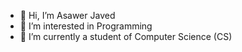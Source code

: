 - 👋 Hi, I’m Asawer Javed
- 👀 I’m interested in Programming
- 🌱 I’m currently a student of Computer Science (CS)

<!---
AsawerJaved/AsawerJaved is a ✨ special ✨ repository because its `README.md` (this file) appears on your GitHub profile.
You can click the Preview link to take a look at your changes.
--->
